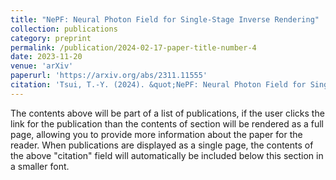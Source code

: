 ```yaml
---
title: "NePF: Neural Photon Field for Single-Stage Inverse Rendering"
collection: publications
category: preprint
permalink: /publication/2024-02-17-paper-title-number-4
date: 2023-11-20
venue: 'arXiv'
paperurl: 'https://arxiv.org/abs/2311.11555'
citation: 'Tsui, T.-Y. (2024). &quot;NePF: Neural Photon Field for Single-Stage Inverse Rendering. &quot; <i>arXiv</i>. 1(3).'
---
```


The contents above will be part of a list of publications, if the user clicks the link for the publication than the contents of section will be rendered as a full page, allowing you to provide more information about the paper for the reader. When publications are displayed as a single page, the contents of the above "citation" field will automatically be included below this section in a smaller font.
